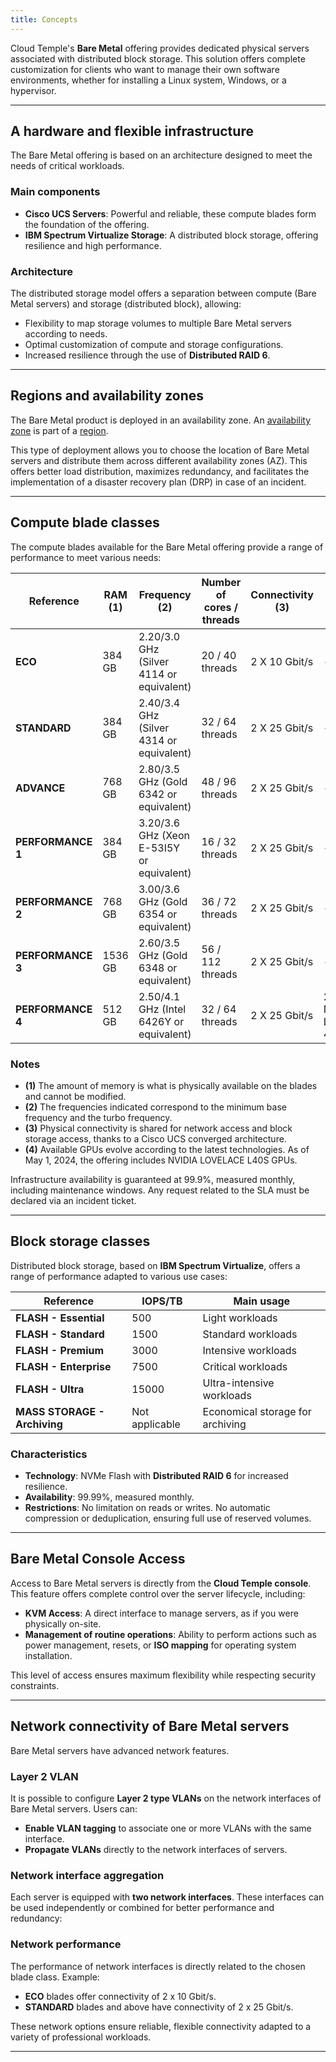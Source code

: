 ```yaml
---
title: Concepts
---
```



Cloud Temple's **Bare Metal** offering provides dedicated physical servers associated with distributed block storage.
This solution offers complete customization for clients who want to manage their own software environments, whether for installing a Linux system, Windows, or a hypervisor.

---

## A hardware and flexible infrastructure

The Bare Metal offering is based on an architecture designed to meet the needs of critical workloads.

### Main components

- **Cisco UCS Servers**: Powerful and reliable, these compute blades form the foundation of the offering.
- **IBM Spectrum Virtualize Storage**: A distributed block storage, offering resilience and high performance.

### Architecture

The distributed storage model offers a separation between compute (Bare Metal servers) and storage (distributed block), allowing:

- Flexibility to map storage volumes to multiple Bare Metal servers according to needs.
- Optimal customization of compute and storage configurations.
- Increased resilience through the use of **Distributed RAID 6**.

---

## Regions and availability zones

The Bare Metal product is deployed in an availability zone.
An [availability zone](../additional_content/concepts_az.md) is part of a [region](../additional_content/concepts_regional.md).

This type of deployment allows you to choose the location of Bare Metal servers and distribute them across different availability zones (AZ).
This offers better load distribution, maximizes redundancy, and facilitates the implementation of a disaster recovery plan (DRP) in case of an incident.

---

## Compute blade classes

The compute blades available for the Bare Metal offering provide a range of performance to meet various needs:

| Reference             | RAM  **(1)** | Frequency **(2)**                         | Number of cores / threads | Connectivity **(3)** | GPU **(4)**          |
|-----------------------|--------------|-------------------------------------------|---------------------------|----------------------|----------------------|
| **ECO**              | 384 GB       | 2.20/3.0 GHz (Silver 4114 or equivalent)  | 20 / 40 threads           | 2 X 10 Gbit/s        | -                    |
| **STANDARD**         | 384 GB       | 2.40/3.4 GHz (Silver 4314 or equivalent)  | 32 / 64 threads           | 2 X 25 Gbit/s        | -                    |
| **ADVANCE**          | 768 GB       | 2.80/3.5 GHz (Gold 6342 or equivalent)    | 48 / 96 threads           | 2 X 25 Gbit/s        | -                    |
| **PERFORMANCE 1**    | 384 GB       | 3.20/3.6 GHz (Xeon E-53I5Y or equivalent) | 16 / 32 threads           | 2 X 25 Gbit/s        | -                    |
| **PERFORMANCE 2**    | 768 GB       | 3.00/3.6 GHz (Gold 6354 or equivalent)    | 36 / 72 threads           | 2 X 25 Gbit/s        | -                    |
| **PERFORMANCE 3**    | 1536 GB      | 2.60/3.5 GHz (Gold 6348 or equivalent)    | 56 / 112 threads          | 2 X 25 Gbit/s        | -                    |
| **PERFORMANCE 4**    | 512 GB       | 2.50/4.1 GHz (Intel 6426Y or equivalent)  | 32 / 64 threads           | 2 X 25 Gbit/s        | 2 x NVIDIA L40S 48GB |

### Notes

- **(1)** The amount of memory is what is physically available on the blades and cannot be modified.
- **(2)** The frequencies indicated correspond to the minimum base frequency and the turbo frequency.
- **(3)** Physical connectivity is shared for network access and block storage access, thanks to a Cisco UCS converged architecture.
- **(4)** Available GPUs evolve according to the latest technologies. As of May 1, 2024, the offering includes NVIDIA LOVELACE L40S GPUs.

Infrastructure availability is guaranteed at 99.9%, measured monthly, including maintenance windows. Any request related to the SLA must be declared via an incident ticket.

---

## Block storage classes

Distributed block storage, based on **IBM Spectrum Virtualize**, offers a range of performance adapted to various use cases:

| Reference                         | IOPS/TB                 | Main usage                            |
|-----------------------------------|-------------------------|---------------------------------------|
| **FLASH - Essential**             | 500                     | Light workloads                       |
| **FLASH - Standard**              | 1500                    | Standard workloads                    |
| **FLASH - Premium**               | 3000                    | Intensive workloads                   |
| **FLASH - Enterprise**            | 7500                    | Critical workloads                    |
| **FLASH - Ultra**                 | 15000                   | Ultra-intensive workloads             |
| **MASS STORAGE - Archiving**      | Not applicable          | Economical storage for archiving      |

### Characteristics

- **Technology**: NVMe Flash with **Distributed RAID 6** for increased resilience.
- **Availability**: 99.99%, measured monthly.
- **Restrictions**: No limitation on reads or writes. No automatic compression or deduplication, ensuring full use of reserved volumes.

---

## Bare Metal Console Access

Access to Bare Metal servers is directly from the **Cloud Temple console**. This feature offers complete control over the server lifecycle, including:

- **KVM Access**: A direct interface to manage servers, as if you were physically on-site.
- **Management of routine operations**: Ability to perform actions such as power management, resets, or **ISO mapping** for operating system installation.

This level of access ensures maximum flexibility while respecting security constraints.

---

## Network connectivity of Bare Metal servers

Bare Metal servers have advanced network features.

### Layer 2 VLAN

It is possible to configure **Layer 2 type VLANs** on the network interfaces of Bare Metal servers.
Users can:

- **Enable VLAN tagging** to associate one or more VLANs with the same interface.
- **Propagate VLANs** directly to the network interfaces of servers.

### Network interface aggregation

Each server is equipped with **two network interfaces**. These interfaces can be used independently or combined for better performance and redundancy:

### Network performance

The performance of network interfaces is directly related to the chosen blade class. Example:

- **ECO** blades offer connectivity of 2 x 10 Gbit/s.
- **STANDARD** blades and above have connectivity of 2 x 25 Gbit/s.

These network options ensure reliable, flexible connectivity adapted to a variety of professional workloads.

---
